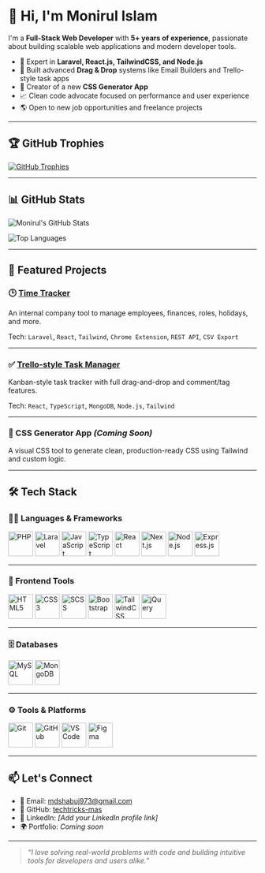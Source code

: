 # 👋 Hi, I'm Monirul Islam

I'm a **Full-Stack Web Developer** with **5+ years of experience**, passionate about building scalable web applications and modern developer tools.

- 🔧 Expert in **Laravel, React.js, TailwindCSS, and Node.js**
- 🧩 Built advanced **Drag & Drop** systems like Email Builders and Trello-style task apps
- 🎨 Creator of a new **CSS Generator App**
- 📈 Clean code advocate focused on performance and user experience
- 🌎 Open to new job opportunities and freelance projects

---

## 🏆 GitHub Trophies

[![GitHub Trophies](https://github-profile-trophy.vercel.app/?username=techtricks-mas&theme=onedark&title=MultiLanguage,Commits,Stars,Followers,Repositories&margin-w=10)](https://github.com/ryo-ma/github-profile-trophy)

---

## 📊 GitHub Stats

![Monirul's GitHub Stats](https://github-readme-stats.vercel.app/api?username=techtricks-mas&show_icons=true&theme=radical)

![Top Languages](https://github-readme-stats.vercel.app/api/top-langs/?username=techtricks-mas&layout=compact&theme=radical)

---

## 🚀 Featured Projects

### 🕒 [Time Tracker](https://github.com/techtricks-mas/timetracker)  
An internal company tool to manage employees, finances, roles, holidays, and more.

Tech: `Laravel`, `React`, `Tailwind`, `Chrome Extension`, `REST API`, `CSV Export`

---

### ✅ [Trello-style Task Manager](https://github.com/techtricks-mas/TODO-FRONTEND)  
Kanban-style task tracker with full drag-and-drop and comment/tag features.

Tech: `React`, `TypeScript`, `MongoDB`, `Node.js`, `Tailwind`

---

### 🎨 CSS Generator App *(Coming Soon)*  
A visual CSS tool to generate clean, production-ready CSS using Tailwind and custom logic.

---

## 🛠️ Tech Stack

### 🧑‍💻 Languages & Frameworks  
<p align="left">
  <img src="https://cdn.jsdelivr.net/gh/devicons/devicon/icons/php/php-original.svg" width="50" alt="PHP" />
  <img src="https://cdn.jsdelivr.net/gh/devicons/devicon/icons/laravel/laravel-plain.svg" width="50" alt="Laravel" />
  <img src="https://cdn.jsdelivr.net/gh/devicons/devicon/icons/javascript/javascript-original.svg" width="50" alt="JavaScript" />
  <img src="https://cdn.jsdelivr.net/gh/devicons/devicon/icons/typescript/typescript-original.svg" width="50" alt="TypeScript" />
  <img src="https://cdn.jsdelivr.net/gh/devicons/devicon/icons/react/react-original.svg" width="50" alt="React" />
  <img src="https://cdn.jsdelivr.net/gh/devicons/devicon/icons/nextjs/nextjs-original.svg" width="50" alt="Next.js" />
  <img src="https://cdn.jsdelivr.net/gh/devicons/devicon/icons/nodejs/nodejs-original.svg" width="50" alt="Node.js" />
  <img src="https://cdn.jsdelivr.net/gh/devicons/devicon/icons/express/express-original.svg" width="50" alt="Express.js" />
</p>

---

### 🎨 Frontend Tools  
<p align="left">
  <img src="https://cdn.jsdelivr.net/gh/devicons/devicon/icons/html5/html5-original.svg" width="50" alt="HTML5" />
  <img src="https://cdn.jsdelivr.net/gh/devicons/devicon/icons/css3/css3-original.svg" width="50" alt="CSS3" />
  <img src="https://cdn.jsdelivr.net/gh/devicons/devicon/icons/sass/sass-original.svg" width="50" alt="SCSS" />
  <img src="https://cdn.jsdelivr.net/gh/devicons/devicon/icons/bootstrap/bootstrap-original.svg" width="50" alt="Bootstrap" />
  <img src="https://cdn.jsdelivr.net/gh/devicons/devicon/icons/tailwindcss/tailwindcss-plain.svg" width="50" alt="TailwindCSS" />
  <img src="https://cdn.jsdelivr.net/gh/devicons/devicon/icons/jquery/jquery-original.svg" width="50" alt="jQuery" />
</p>

---

### 🗄️ Databases  
<p align="left">
  <img src="https://cdn.jsdelivr.net/gh/devicons/devicon/icons/mysql/mysql-original.svg" width="50" alt="MySQL" />
  <img src="https://cdn.jsdelivr.net/gh/devicons/devicon/icons/mongodb/mongodb-original.svg" width="50" alt="MongoDB" />
</p>

---

### ⚙️ Tools & Platforms  
<p align="left">
  <img src="https://cdn.jsdelivr.net/gh/devicons/devicon/icons/git/git-original.svg" width="50" alt="Git" />
  <img src="https://cdn.jsdelivr.net/gh/devicons/devicon/icons/github/github-original.svg" width="50" alt="GitHub" />
  <img src="https://cdn.jsdelivr.net/gh/devicons/devicon/icons/vscode/vscode-original.svg" width="50" alt="VS Code" />
  <img src="https://cdn.jsdelivr.net/gh/devicons/devicon/icons/figma/figma-original.svg" width="50" alt="Figma" />
</p>

---

## 📫 Let's Connect

- 📧 Email: mdshabuj973@gmail.com  
- 🐙 GitHub: [techtricks-mas](https://github.com/techtricks-mas)  
- 💼 LinkedIn: *[Add your LinkedIn profile link]*  
- 🌍 Portfolio: *Coming soon*

---

> _“I love solving real-world problems with code and building intuitive tools for developers and users alike.”_
